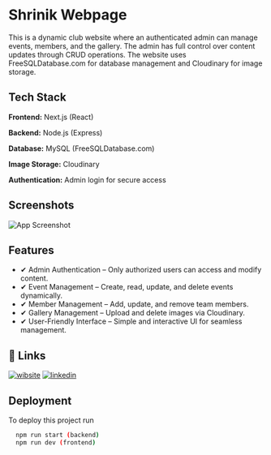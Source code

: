 
# Shrinik Webpage

This is a dynamic club website where an authenticated admin can manage events, members, and the gallery. The admin has full control over content updates through CRUD operations. The website uses FreeSQLDatabase.com for database management and Cloudinary for image storage.


## Tech Stack


**Frontend:** Next.js (React)

**Backend:** Node.js (Express)

**Database:** MySQL (FreeSQLDatabase.com)

**Image Storage:** Cloudinary

**Authentication:** Admin login for secure access


## Screenshots

![App Screenshot](https://drive.google.com/uc?export=view&id=1NGLCIXNH61umlC9Z6DJQE_TYHBFzJsbw)


## Features

- ✔ Admin Authentication – Only authorized users can access and modify content.
- ✔ Event Management – Create, read, update, and delete events dynamically.
- ✔ Member Management – Add, update, and remove team members.
- ✔ Gallery Management – Upload and delete images via Cloudinary.
- ✔ User-Friendly Interface – Simple and interactive UI for seamless management.


## 🔗 Links
[![wibsite](https://img.shields.io/badge/Website-000?style=for-the-badge&logo=ko-fi&logoColor=white)](https://shrinik-project.vercel.app/)
[![linkedin](https://img.shields.io/badge/linkedin-0A66C2?style=for-the-badge&logo=linkedin&logoColor=white)](https://www.linkedin.com/in/rishabh-mishra-63a904259/)



## Deployment

To deploy this project run

```bash
  npm run start (backend)
  npm run dev (frontend)
```

